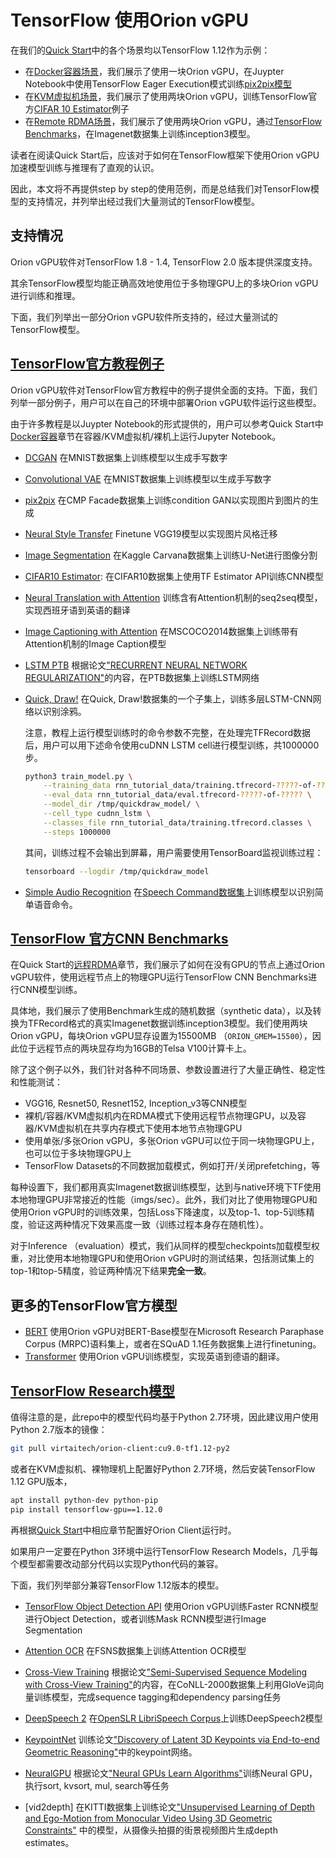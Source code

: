 # TensorFlow 使用Orion vGPU

在我们的[Quick Start](../doc/quick-start)中的各个场景均以TensorFlow 1.12作为示例：

* 在[Docker容器场景](../doc/quick-start/container.md)，我们展示了使用一块Orion vGPU，在Juypter Notebook中使用TensorFlow Eager Execution模式训练[pix2pix模型](https://github.com/tensorflow/tensorflow/blob/r1.12/tensorflow/contrib/eager/python/examples/pix2pix/pix2pix_eager.ipynb)
* 在[KVM虚拟机场景](../doc/quick-start/kvm.md)，我们展示了使用两块Orion vGPU，训练TensorFlow官方[CIFAR 10 Estimator](https://github.com/tensorflow/models/tree/r1.12.0/tutorials/image/cifar10_estimator)例子
* 在[Remote RDMA场景](../doc/quick-start/remote_rdma.md)，我们展示了使用两块Orion vGPU，通过[TensorFlow Benchmarks](https://github.com/tensorflow/benchmarks/tree/cnn_tf_v1.12_compatible/scripts/tf_cnn_benchmarks)，在Imagenet数据集上训练inception3模型。

读者在阅读Quick Start后，应该对于如何在TensorFlow框架下使用Orion vGPU加速模型训练与推理有了直观的认识。

因此，本文将不再提供step by step的使用范例，而是总结我们对TensorFlow模型的支持情况，并列举出经过我们大量测试的TensorFlow模型。

## 支持情况
Orion vGPU软件对TensorFlow 1.8 - 1.4, TensorFlow 2.0 版本提供深度支持。

其余TensorFlow模型均能正确高效地使用位于多物理GPU上的多块Orion vGPU进行训练和推理。

下面，我们列举出一部分Orion vGPU软件所支持的，经过大量测试的TensorFlow模型。

## [TensorFlow官方教程例子](https://www.tensorflow.org/tutorials)

Orion vGPU软件对TensorFlow官方教程中的例子提供全面的支持。下面，我们列举一部分例子，用户可以在自己的环境中部署Orion vGPU软件运行这些模型。

由于许多教程是以Juypter Notebook的形式提供的，用户可以参考Quick Start中[Docker容器](../doc/quick-start/container.md)章节在容器/KVM虚拟机/裸机上运行Jupyter Notebook。

* [DCGAN](https://github.com/tensorflow/tensorflow/blob/r1.12/tensorflow/contrib/eager/python/examples/generative_examples/dcgan.ipynb) 在MNIST数据集上训练模型以生成手写数字
* [Convolutional VAE](https://github.com/tensorflow/tensorflow/blob/r1.12/tensorflow/contrib/eager/python/examples/generative_examples/dcgan.ipynb) 在MNIST数据集上训练模型以生成手写数字
* [pix2pix](https://github.com/tensorflow/tensorflow/blob/r1.12/tensorflow/contrib/eager/python/examples/pix2pix/pix2pix_eager.ipynb) 在CMP Facade数据集上训练condition GAN以实现图片到图片的生成
* [Neural Style Transfer](https://github.com/tensorflow/models/blob/r1.12.0/research/nst_blogpost/4_Neural_Style_Transfer_with_Eager_Execution.ipynb) Finetune VGG19模型以实现图片风格迁移
* [Image Segmentation](https://github.com/tensorflow/models/blob/r1.12.0/samples/outreach/blogs/segmentation_blogpost/image_segmentation.ipynb) 在Kaggle Carvana数据集上训练U-Net进行图像分割
* [CIFAR10 Estimator](https://github.com/tensorflow/models/tree/r1.12.0/tutorials/image/cifar10_estimator): 在CIFAR10数据集上使用TF Estimator API训练CNN模型
* [Neural Translation with Attention](https://github.com/tensorflow/tensorflow/blob/r1.12/tensorflow/contrib/eager/python/examples/nmt_with_attention/nmt_with_attention.ipynb) 训练含有Attention机制的seq2seq模型，实现西班牙语到英语的翻译
* [Image Captioning with Attention](https://github.com/tensorflow/tensorflow/blob/r1.12/tensorflow/contrib/eager/python/examples/generative_examples/image_captioning_with_attention.ipynb) 在MSCOCO2014数据集上训练带有Attention机制的Image Caption模型
* [LSTM PTB](https://www.tensorflow.org/tutorials/sequences/recurrent) 根据论文["RECURRENT NEURAL NETWORK REGULARIZATION"](https://arxiv.org/abs/1409.2329)的内容，在PTB数据集上训练LSTM网络
* [Quick, Draw!](https://www.tensorflow.org/tutorials/sequences/recurrent_quickdraw) 在Quick, Draw!数据集的一个子集上，训练多层LSTM-CNN网络以识别涂鸦。

    注意，教程上运行模型训练时的命令参数不完整，在处理完TFRecord数据后，用户可以用下述命令使用cuDNN LSTM cell进行模型训练，共1000000步。

    ```bash
    python3 train_model.py \
        --training_data rnn_tutorial_data/training.tfrecord-?????-of-????? \
        --eval_data rnn_tutorial_data/eval.tfrecord-?????-of-????? \
        --model_dir /tmp/quickdraw_model/ \
        --cell_type cudnn_lstm \
        --classes_file rnn_tutorial_data/training.tfrecord.classes \
        --steps 1000000
    ```

    其间，训练过程不会输出到屏幕，用户需要使用TensorBoard监视训练过程：

    ```bash
    tensorboard --logdir /tmp/quickdraw_model
    ```

* [Simple Audio Recognition](https://www.tensorflow.org/tutorials/sequences/audio_recognition) 在[Speech Command数据集](https://storage.cloud.google.com/download.tensorflow.org/data/speech_commands_v0.02.tar.gz)上训练模型以识别简单语音命令。

## [TensorFlow 官方CNN Benchmarks](https://github.com/tensorflow/benchmarks/tree/cnn_tf_v1.12_compatible/scripts/tf_cnn_benchmarks)

在Quick Start的[远程RDMA](../doc/quick-start/remote_rdma.md#run-benchmarks)章节，我们展示了如何在没有GPU的节点上通过Orion vGPU软件，使用远程节点上的物理GPU运行TensorFlow CNN Benchmarks进行CNN模型训练。

具体地，我们展示了使用Benchmark生成的随机数据（synthetic data），以及转换为TFRecord格式的真实Imagenet数据训练inception3模型。我们使用两块Orion vGPU，每块Orion vGPU显存设置为15500MB （`ORION_GMEM=15500`），因此位于远程节点的两块显存均为16GB的Telsa V100计算卡上。

除了这个例子以外，我们针对各种不同场景、参数设置进行了大量正确性、稳定性和性能测试：

* VGG16, Resnet50, Resnet152, Inception_v3等CNN模型
* 裸机/容器/KVM虚拟机内在RDMA模式下使用远程节点物理GPU，以及容器/KVM虚拟机在共享内存模式下使用本地节点物理GPU
* 使用单张/多张Orion vGPU，多张Orion vGPU可以位于同一块物理GPU上，也可以位于多块物理GPU上
* TensorFlow Datasets的不同数据加载模式，例如打开/关闭prefetching，等

每种设置下，我们都用真实Imagenet数据训练模型，达到与native环境下TF使用本地物理GPU非常接近的性能（imgs/sec）。此外，我们对比了使用物理GPU和使用Orion vGPU时的训练效果，包括Loss下降速度，以及top-1、top-5训练精度，验证这两种情况下效果高度一致（训练过程本身存在随机性）。

对于Inference （evaluation）模式，我们从同样的模型checkpoints加载模型权重，对比使用本地物理GPU和使用Orion vGPU时的测试结果，包括测试集上的top-1和top-5精度，验证两种情况下结果**完全一致**。

## 更多的TensorFlow官方模型

* [BERT](https://github.com/google-research/bert) 使用Orion vGPU对BERT-Base模型在Microsoft Research Paraphase Corpus (MRPC)语料集上，或者在SQuAD 1.1任务数据集上进行finetuning。
* [Transformer](https://github.com/tensorflow/models/tree/r1.12.0/official/transformer) 使用Orion vGPU训练模型，实现英语到德语的翻译。

## [TensorFlow Research模型](https://github.com/tensorflow/models/tree/r1.12.0/research)



值得注意的是，此repo中的模型代码均基于Python 2.7环境，因此建议用户使用Python 2.7版本的镜像：

```bash
git pull virtaitech/orion-client:cu9.0-tf1.12-py2
```

或者在KVM虚拟机、裸物理机上配置好Python 2.7环境，然后安装TensorFlow 1.12 GPU版本，

```bash
apt install python-dev python-pip
pip install tensorflow-gpu==1.12.0
```

再根据[Quick Start](../doc/quick-start)中相应章节配置好Orion Client运行时。

如果用户一定要在Python 3环境中运行TensorFlow Research Models，几乎每个模型都需要改动部分代码以实现Python代码的兼容。

下面，我们列举部分兼容TensorFlow 1.12版本的模型。

* [TensorFlow Object Detection API](https://github.com/tensorflow/models/tree/r1.12.0/research/object_detection) 使用Orion vGPU训练Faster RCNN模型进行Object Detection，或者训练Mask RCNN模型进行Image Segmentation
* [Attention OCR](https://github.com/tensorflow/models/tree/r1.12.0/research/attention_ocr) 在FSNS数据集上训练Attention OCR模型
* [Cross-View Training](https://github.com/tensorflow/models/tree/r1.12.0/research/cvt_text) 根据论文["Semi-Supervised Sequence Modeling with Cross-View Training"](https://arxiv.org/abs/1809.08370)的内容，在CoNLL-2000数据集上利用GloVe词向量训练模型，完成sequence tagging和dependency parsing任务
* [DeepSpeech 2](https://github.com/tensorflow/models/tree/r1.12.0/research/deep_speech) 在[OpenSLR LibriSpeech Corpus](http://www.openslr.org/12/)上训练DeepSpeech2模型

* [KeypointNet](https://github.com/tensorflow/models/tree/r1.12.0/research/keypointnet) 训练论文["Discovery of Latent 3D Keypoints via End-to-end Geometric Reasoning"](https://arxiv.org/pdf/1807.03146.pdf)中的keypoint网络。
* [NeuralGPU](https://github.com/tensorflow/models/tree/r1.12.0/research/neural_gpu) 根据论文["Neural GPUs Learn Algorithms"](https://arxiv.org/abs/1511.08228)训练Neural GPU，执行sort, kvsort, mul, search等任务

* [vid2depth] 在KITTI数据集上训练论文["Unsupervised Learning of Depth and Ego-Motion from Monocular Video Using 3D Geometric Constraints"](https://arxiv.org/pdf/1802.05522.pdf) 中的模型，从摄像头拍摄的街景视频图片生成depth estimates。